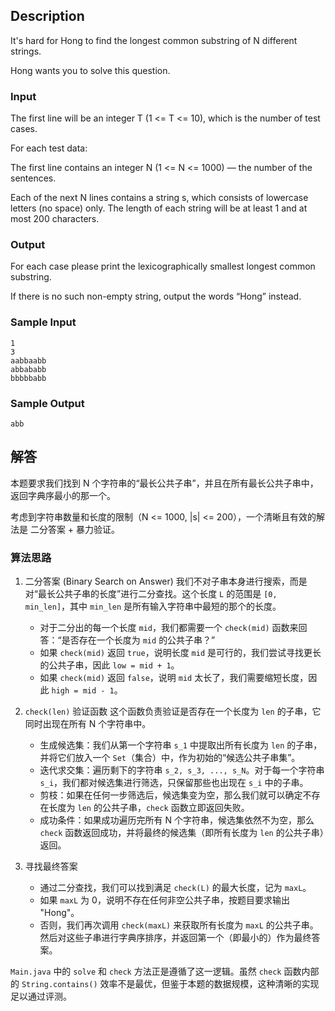 ## Description

It's hard for Hong to find the longest common substring of N different strings.

Hong wants you to solve this question.

### Input

The first line will be an integer T (1 <= T <= 10), which is the number of test cases.

For each test data:

The first line contains an integer N (1 <= N <= 1000) — the number of the sentences.

Each of the next N lines contains a string s, which consists of lowercase letters (no space) only. The length of each string will be at least 1 and at most 200 characters.

### Output

For each case please print the lexicographically smallest longest common substring.

If there is no such non-empty string, output the words “Hong” instead.

### Sample Input

```log
1
3
aabbaabb
abbababb
bbbbbabb
```

### Sample Output

```log
abb
```

## 解答

本题要求我们找到 N 个字符串的“最长公共子串”，并且在所有最长公共子串中，返回字典序最小的那一个。

考虑到字符串数量和长度的限制（N <= 1000, |s| <= 200），一个清晰且有效的解法是 二分答案 + 暴力验证。

### 算法思路

1.  二分答案 (Binary Search on Answer)
    我们不对子串本身进行搜索，而是对“最长公共子串的长度”进行二分查找。这个长度 `L` 的范围是 `[0, min_len]`，其中 `min_len` 是所有输入字符串中最短的那个的长度。
    - 对于二分出的每一个长度 `mid`，我们都需要一个 `check(mid)` 函数来回答：“是否存在一个长度为 `mid` 的公共子串？”
    - 如果 `check(mid)` 返回 `true`，说明长度 `mid` 是可行的，我们尝试寻找更长的公共子串，因此 `low = mid + 1`。
    - 如果 `check(mid)` 返回 `false`，说明 `mid` 太长了，我们需要缩短长度，因此 `high = mid - 1`。

2.  `check(len)` 验证函数
    这个函数负责验证是否存在一个长度为 `len` 的子串，它同时出现在所有 N 个字符串中。
    - 生成候选集：我们从第一个字符串 `s_1` 中提取出所有长度为 `len` 的子串，并将它们放入一个 `Set`（集合）中，作为初始的“候选公共子串集”。
    - 迭代求交集：遍历剩下的字符串 `s_2, s_3, ..., s_N`。对于每一个字符串 `s_i`，我们都对候选集进行筛选，只保留那些也出现在 `s_i` 中的子串。
    - 剪枝：如果在任何一步筛选后，候选集变为空，那么我们就可以确定不存在长度为 `len` 的公共子串，`check` 函数立即返回失败。
    - 成功条件：如果成功遍历完所有 N 个字符串，候选集依然不为空，那么 `check` 函数返回成功，并将最终的候选集（即所有长度为 `len` 的公共子串）返回。

3.  寻找最终答案
    - 通过二分查找，我们可以找到满足 `check(L)` 的最大长度，记为 `maxL`。
    - 如果 `maxL` 为 0，说明不存在任何非空公共子串，按题目要求输出 "Hong"。
    - 否则，我们再次调用 `check(maxL)` 来获取所有长度为 `maxL` 的公共子串。然后对这些子串进行字典序排序，并返回第一个（即最小的）作为最终答案。

`Main.java` 中的 `solve` 和 `check` 方法正是遵循了这一逻辑。虽然 `check` 函数内部的 `String.contains()` 效率不是最优，但鉴于本题的数据规模，这种清晰的实现足以通过评测。
